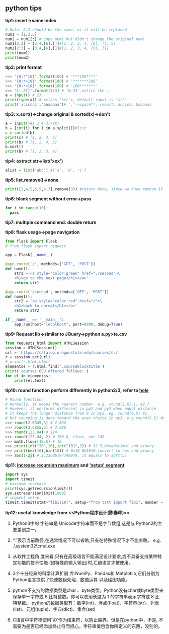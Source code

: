 ## python tips

**tip1: insert->same index**

```python
# Note: 2:2 should be the same, or it will be replaced
num1 = [1,2,5]
num2 = num1[:] # copy num1 but didn't change the original num1
num1[2:2] = [3,4,[6],[]]#[1, 2, 3, 4, [6], [], 5]
num2[2:3] = [3,4,[6],[]]#[1, 2, 3, 4, [6], []]
print(num1)
print(num2)
```

**tip2: print format**

```python
>>> '{0:*^10}'.format(100) # '***100****'
>>> '{0:*>10}'.format(100) # '*******100’
>>> '{0:*<10}'.format(100) # '100*******’
>>> '{:.2f}'.format(1/3) # ‘0.33',notice the :
a = input() # 23
print(type(a)) # <class 'str'>, default input is 'str'
print('acccccc','baaaaaa')# ','->space**, result: acccccc baaaaaa
```

**tip3: x.sort()->change original & sorted(x)->don't**

```python
a = input()#1 2 4 3->str
b = [int(i) for i in a.split()]#list
c = sorted(b)
print(c) # [1, 2, 3, 4]
print(b) # [1, 2, 4, 3]
b.sort()
print(b) # [1, 2, 3, 4]
```

**tip4: extract str->list('xxx')**

```python
alist = list('abc') #['a', 'b', 'c']
```

**tip5: list.remove()->none**

```python
print([3,4,5,6,5,4,3].remove(3)) #return None, since we know remove it
```

**tip6: blank segment without error->pass**

```python
for i in range(10):
  pass
```

**tip7: multiple command end: double return**

**tip8: flask usage->page navigation**

```python
from flask import Flask
# from flask import request

app = Flask(__name__)

@app.route('/', methods=['GET', 'POST'])
def home():
    str1 ='<a style="color:green" href="./second">\
    <h1>go to the next page</h1></a>'
    return str1

@app.route('/second', methods=['GET', 'POST'])
def home1():
    str2 = '<a style="color:red" href="/">\
    <h1>back to normal</h1></a>'
    return str2

if __name__ == '__main__':
    app.run(host="localhost", port=8000, debug=True)
```

**tip9: Request lib->similar to JQuery->python a.py>te.csv**

```python
from requests_html import HTMLSession
session = HTMLSession()
url = 'https://catalog.oregonstate.edu/courses/cs/'
r = session.get(url)
# print(r.html.html)
elementss = r.html.find('.courseblocktitle')
print('courses OSU offered follows:')
for el in elementss:
	print(el.text)
```

**tip10: round function perform differently in python2/3, refer to [hole](https://www.runoob.com/w3cnote/python-round-func-note.html)**

```python
# Round function:
# Normally, it keeps the nearest number. e.g. round(2.67,1) #2.7
# However, it performs different in py2 and py3 when equal distance
# It keeps the longer distance from 0 in py2, eg. round(0.5) #1, 
# but rounding is done toward the even choice in py3. e.g.round(0.5) #0 
>>> round(2.6845,3) # 2.684
>>> round(2.6855,3) # 2.686
>>> round(123.84) # 124
>>> round(123.84,-2) # 100.0, float, not 100
>>> math.floor(15.5) # 15
>>> print(int("20",16),int("101",2)) # 32 5,Hexadecimal and binary
>>> print(hex(16),bin(10)) # 0x10 0b1010,convert to hex and binary
>>> abs(1-2j) # 2.23606797749979, it equals to sqrt(5)
```
**tip11: [increase recursion maximum](https://stackoverflow.com/questions/3323001/what-is-the-maximum-recursion-depth-in-python-and-how-to-increase-it) and ['setup' segment](https://docs.python.org/3/library/timeit.html)**

```python
import sys
import timeit
# maximum increase
print(sys.getrecursionlimit())
sys.setrecursionlimit(1500)
# segment setup
timeit.timeit(stmt="fibi(10)", setup="from tstt import fibi", number = 30)
```

**tip12: useful knowledge from <<Python程序设计(陈春晖)>>**

1. Python3中的 字符串是 Unicode字符串而不是字节数组,这是与 Python2的主要差别之一。

2. “.”表示当前路径,在通常情况下可以省略,只有在特殊情况下才不能省略。
e.g. .\system32\cmd.exe

3. 从软件工程角 度来看,只有在高级语言不能满足设计要求,或不具备支持某种特定功能的技术性能 (如特殊的输入输出)时,汇编语言才被使用。

4. 3个十分经典的科学计算扩展 库:NumPy、Pandas和 Matplotlib,它们分别为Python语言提供了快速数组处理、数值运算 以及绘图功能。

5. python不支持的数据类型是char 、byte类型。Python没有char或byte类型来保存单一字符或 8 比特整数。你可以使用长度为 1 的字符串表示字符或 8 比特整数。
python的数据类型有：数字(int)、浮点(float)、字符串(str)，列表(list)、元组(tuple)、字典(dict)、集合(set)

6. C语言中字符串使用'\0'作为结束符，以防止越界。但是在python中，不是, 不需要为是否已经添加终止符而担心。字符串值包含你所定义的东西，没别的。

